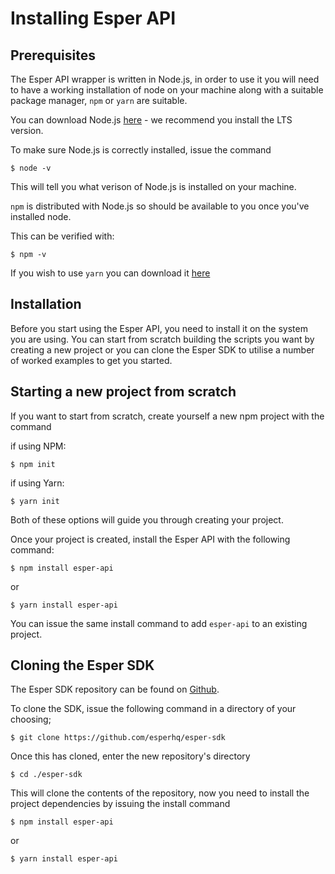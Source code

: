 # Installing Esper API

## Prerequisites

The Esper API wrapper is written in Node.js, in order to use it you will need to have a working installation of node on your machine along with a suitable package manager, `npm` or `yarn` are suitable.

You can download Node.js [here](https://nodejs.org/en/) - we recommend you install the LTS version.

To make sure Node.js is correctly installed, issue the command 
```console
$ node -v
```
This will tell you what verison of Node.js is installed on your machine.

`npm` is distributed with Node.js so should be available to you once you've installed node.

This can be verified with:
```console 
$ npm -v
``` 

If you wish to use `yarn` you can download it [here](https://legacy.yarnpkg.com/en/)


 

## Installation
Before you start using the Esper API, you need to install it on the system you are using. You can start from scratch building the scripts you want by creating a new project or you can clone the Esper SDK to utilise a number of worked examples to get you started.

## Starting a new project from scratch
If you want to start from scratch, create yourself a new npm project with the command 

if using NPM:
```console
$ npm init
```

if using Yarn:
```console
$ yarn init
```
Both of these options will guide you through creating your project.

Once your project is created, install the Esper API with the following command:

```console
$ npm install esper-api
``` 
or
```console
$ yarn install esper-api
```

You can issue the same install command to add `esper-api` to an existing project.




## Cloning the Esper SDK

The Esper SDK repository can be found on [Github](https://github.com/esperhq/esper-sdk).

To clone the SDK, issue the following command in a directory of your choosing;

```console 
$ git clone https://github.com/esperhq/esper-sdk 
``` 
Once this has cloned, enter the new repository's directory
```console
$ cd ./esper-sdk
```
This will clone the contents of the repository, now you need to install the project dependencies by issuing the install command
```console
$ npm install esper-api
``` 
or
```console
$ yarn install esper-api
```
